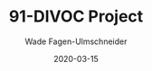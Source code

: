 ---
title: 91-DIVOC Project

external-url: https://91-divoc.com/pages/covid-visualization/
external-img: /static/images/91-divoc.png

date: 2020-03-15
updated: 2023-08-15

updateNote: Updated daily with the latest COVID-19 data.  Used by multiple governors; featured in Popular Mechanics, The Washington Post, Gizmodo, and others.

author:
- Wade Fagen-Ulmschneider

tags: visualization
---
